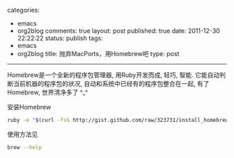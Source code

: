 categories: 
  - emacs
  - org2blog
comments: true
layout: post
published: true
date: 2011-12-30 22:22:22
status: publish
tags: 
  - emacs
  - org2blog
title: 抛弃MacPorts，用Homebrew吧
type: post
---

Homebrew是一个全新的程序包管理器, 用Ruby开发而成, 轻巧, 智能. 它能自动判断当前机器的程序包的状况, 自动和系统中已经有的程序包整合在一起, 有了Homebrew, 世界清净多了 ^_^

安装Homebrew

```sh
ruby -e "$(curl -fsS http://gist.github.com/raw/323731/install_homebrew.rb)"
```

使用方法见
```sh
brew --help
```
